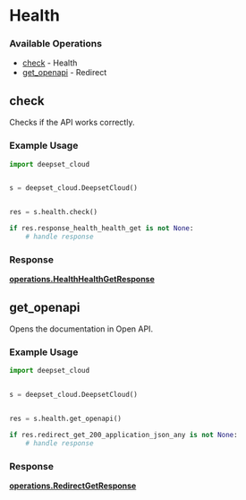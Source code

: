 # Health

### Available Operations

* [check](#check) - Health
* [get_openapi](#get_openapi) - Redirect

## check

Checks if the API works correctly.

### Example Usage

```python
import deepset_cloud


s = deepset_cloud.DeepsetCloud()


res = s.health.check()

if res.response_health_health_get is not None:
    # handle response
```


### Response

**[operations.HealthHealthGetResponse](../../models/operations/healthhealthgetresponse.md)**


## get_openapi

Opens the documentation in Open API.

### Example Usage

```python
import deepset_cloud


s = deepset_cloud.DeepsetCloud()


res = s.health.get_openapi()

if res.redirect_get_200_application_json_any is not None:
    # handle response
```


### Response

**[operations.RedirectGetResponse](../../models/operations/redirectgetresponse.md)**


